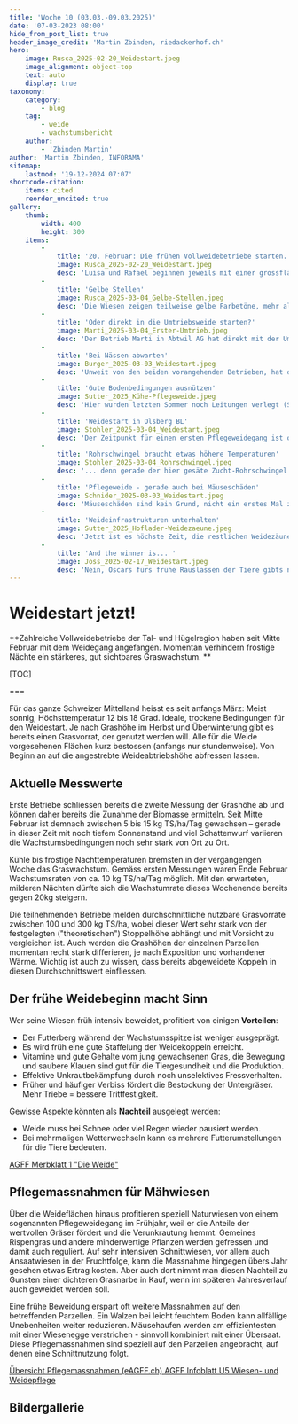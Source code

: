 ```yaml
---
title: 'Woche 10 (03.03.-09.03.2025)'
date: '07-03-2023 08:00'
hide_from_post_list: true
header_image_credit: 'Martin Zbinden, riedackerhof.ch'
hero:
    image: Rusca_2025-02-20_Weidestart.jpeg
    image_alignment: object-top
    text: auto
    display: true
taxonomy:
    category:
        - blog
    tag:
        - weide
        - wachstumsbericht
    author:
        - 'Zbinden Martin'
author: 'Martin Zbinden, INFORAMA'
sitemap:
    lastmod: '19-12-2024 07:07'
shortcode-citation:
    items: cited
    reorder_uncited: true
gallery:
    thumb:
        width: 400
        height: 300
    items:
        -
            title: '20. Februar: Die frühen Vollweidebetriebe starten.'
            image: Rusca_2025-02-20_Weidestart.jpeg
            desc: 'Luisa und Rafael beginnen jeweils mit einer grossflächigen Überweidung (1,5-2ha für 80 Tiere). _Bild: Muri AG, 20. Februar 2025 (L. Rusca)_'
        -
            title: 'Gelbe Stellen'
            image: Rusca_2025-03-04_Gelbe-Stellen.jpeg
            desc: 'Die Wiesen zeigen teilweise gelbe Farbetöne, mehr als in früheren Jahren. Luisa schreibt dies der längeren Kälteeinwirkung und der länger geschlossenen Schneedecke zu. _Bild: Muri AG, 20. Februar 2025 (L. Rusca)_'
        -
            title: 'Oder direkt in die Umtriebsweide starten?'
            image: Marti_2025-03-04_Erster-Umtrieb.jpeg
            desc: 'Der Betrieb Marti in Abtwil AG hat direkt mit der Umtriebsweide gestartet. Momentan wird jeden Tag 0.5ha Weidefläche für 80 Kühe zugeteilt (ca. 200kg nutzbares Gras). Der Anteil Stallfütterung beträgt noch rund 80%. _Bild: Abtwil AG, 20. Februar 2025 (N. Marti)_'
        -
            title: 'Bei Nässen abwarten'
            image: Burger_2025-03-03_Weidestart.jpeg
            desc: 'Unweit von den beiden vorangehenden Betrieben, hat der Burgerhof mit dem Weidestart bis am 4. März zugewartet. _Foto: Rudolfstetten AG, 4. März 2025 (A. Burger)_'
        -
            title: 'Gute Bodenbedingungen ausnützen'
            image: Sutter_2025_Kühe-Pflegeweide.jpeg
            desc: 'Hier wurden letzten Sommer noch Leitungen verlegt (Spuren im Vordergrund). Die Wiesenpflege auf 700m ü.M. übernehmen auch hier die Kühe. _Bild: Bretzwil BL, 04. März 2025 (M. Sutter)_'
        -
            title: 'Weidestart in Olsberg BL'
            image: Stohler_2025-03-04_Weidestart.jpeg
            desc: 'Der Zeitpunkt für einen ersten Pflegeweidegang ist optimal, obwohl die Weiden noch gerade nicht durchstarten...  _Foto: Olsberg BL, 04. März 2025 (A. Stohler)_'
        -
            title: 'Rohrschwingel braucht etwas höhere Temperaturen'
            image: Stohler_2025-03-04_Rohrschwingel.jpeg
            desc: '... denn gerade der hier gesäte Zucht-Rohrschwingel braucht etwas höhere Temperaturen, um durchzustarten. _Foto: Olsberg BL, 04. März 2025 (A. Stohler)_'
        -
            title: 'Pflegeweide - gerade auch bei Mäuseschäden'
            image: Schnider_2025-03-03_Weidestart.jpeg
            desc: 'Mäuseschäden sind kein Grund, nicht ein erstes Mal zu überweiden. Mäusegänge werden zertrampelt. Mäusehaufen können später immer noch mit einer Egge verstrichen werden. _Foto: Benken SG, 03. März 2025 (T. Schnider)_'
        -
            title: 'Weideinfrastrukturen unterhalten'
            image: Sutter_2025_Hoflader-Weidezaeune.jpeg
            desc: 'Jetzt ist es höchste Zeit, die restlichen Weidezäune fertig zu stellen und Tränkesystem zu kontrollieren. _Foto: Bretzwil BL, Februar 2025 (M. Sutter)_'
        -
            title: 'And the winner is... '
            image: Joss_2025-02-17_Weidestart.jpeg
            desc: 'Nein, Oscars fürs frühe Rauslassen der Tiere gibts nicht. Aber sichtlich haben alle Beteiligten viel Freude, wenn der Winter Pause macht. _Foto: Gysenstein BE, 18. Februar 2025 (R. Joss)_'
---
```


# Weidestart jetzt!

**Zahlreiche Vollweidebetriebe der Tal- und Hügelregion haben seit Mitte Februar mit dem Weidegang angefangen. Momentan verhindern frostige Nächte ein stärkeres, gut sichtbares Graswachstum.
**


[TOC]

===

Für das ganze Schweizer Mittelland heisst es seit anfangs März: Meist sonnig, Höchsttemperatur 12 bis 18 Grad. Ideale, trockene Bedingungen für den Weidestart. Je nach Grashöhe im Herbst und Überwinterung gibt es bereits einen Grasvorrat, der genutzt werden will. Alle für die Weide vorgesehenen Flächen kurz bestossen (anfangs nur stundenweise). Von Beginn an auf die angestrebte Weideabtriebshöhe abfressen lassen.




## Aktuelle Messwerte
Erste Betriebe schliessen bereits die zweite Messung der Grashöhe ab und können daher bereits die Zunahme der Biomasse ermitteln. Seit Mitte Februar ist demnach zwischen 5 bis 15 kg TS/ha/Tag gewachsen – gerade in dieser Zeit mit noch tiefem Sonnenstand und viel Schattenwurf variieren die Wachstumsbedingungen noch sehr stark von Ort zu Ort. 

Kühle bis frostige Nachttemperaturen bremsten in der vergangengen Woche das Graswachstum. Gemäss ersten Messungen waren Ende Februar Wachstumsraten von ca. 10 kg TS/ha/Tag möglich. Mit den erwarteten, milderen Nächten dürfte sich die Wachstumrate dieses Wochenende bereits gegen 20kg steigern.

Die teilnehmenden Betriebe melden durchschnittliche nutzbare Grasvorräte zwischen 100 und 300 kg TS/ha, wobei dieser Wert sehr stark von der festgelegten ("theoretischen") Stoppelhöhe abhängt und mit Vorsicht zu vergleichen ist. Auch werden die Grashöhen der einzelnen Parzellen momentan recht stark differieren, je nach Exposition und vorhandener Wärme. Wichtig ist auch zu wissen, dass bereits abgeweidete Koppeln in diesen Durchschnittswert einfliessen.


## Der frühe Weidebeginn macht Sinn

Wer seine Wiesen früh intensiv beweidet, profitiert von einigen **Vorteilen**:
- Der Futterberg während der Wachstumsspitze ist weniger ausgeprägt.
- Es wird früh eine gute Staffelung der Weidekoppeln erreicht.
- Vitamine und gute Gehalte vom jung gewachsenen Gras, die Bewegung und saubere Klauen sind gut für die Tiergesundheit und die Produktion.
- Effektive Unkrautbekämpfung durch noch unselektives Fressverhalten. 
- Früher und häufiger Verbiss fördert die Bestockung der Untergräser. Mehr Triebe = bessere Trittfestigkeit.


Gewisse Aspekte könnten als **Nachteil** ausgelegt werden:
- Weide muss bei Schnee oder viel Regen wieder pausiert werden.
- Bei mehrmaligen Wetterwechseln kann es mehrere Futterumstellungen für die Tiere bedeuten.

[AGFF Merbklatt 1 "Die Weide"](https://www.agff.ch/online-shop/merkblaetter.html?class=button&target="_blank" "Broschüre mit Grundlagen der erfolgreichen Weideführung bestellen")

## Pflegemassnahmen für Mähwiesen

Über die Weideflächen hinaus profitieren speziell Naturwiesen von einem sogenannten Pflegeweidegang im Frühjahr, weil er die Anteile der wertvollen Gräser fördert und die Verunkrautung hemmt.  Gemeines Rispengras und andere minderwertige Pflanzen werden gefressen und damit auch reguliert. Auf sehr intensiven Schnittwiesen, vor allem auch Ansaatwiesen in der Fruchtfolge, kann die Massnahme hingegen übers Jahr gesehen etwas Ertrag kosten. Aber auch dort nimmt man diesen Nachteil zu Gunsten einer dichteren Grasnarbe in Kauf, wenn im späteren Jahresverlauf auch geweidet werden soll.

Eine frühe Beweidung erspart oft weitere Massnahmen auf den betreffenden Parzellen. Ein Walzen bei leicht feuchtem Boden kann allfällige Unebenheiten weiter reduzieren. Mäusehaufen werden am effizientesten mit einer Wiesenegge verstrichen - sinnvoll kombiniert mit einer Übersaat. Diese Pflegemassnahmen sind speziell auf den Parzellen angebracht, auf denen eine Schnittnutzung folgt. 

[Übersicht Pflegemassnahmen (eAGFF.ch)
](https://www.eagff.ch/problempflanzen-schaedlinge-krankheiten/unkrautregulierung-1/indirekte-massnahmen/pflegemassnahmen?class=button&target="_blank") [AGFF Infoblatt U5 Wiesen- und Weidepflege](https://www.eagff.ch/files/images/bilder/Unkraut_Schaderreger/PDFs/AGFF_U5_Streigeln_usw_d_HSz1.pdf?class=button&target="_blank" "PDF ansehen / herunterladen") 



## Bildergallerie

